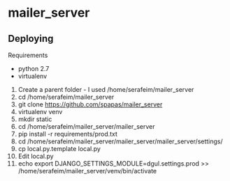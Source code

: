 mailer_server
=============

Deploying
---------

Requirements

- python 2.7
- virtualenv


1. Create a parent folder - I used /home/serafeim/mailer_server
2. cd /home/serafeim/mailer_server
3. git clone https://github.com/spapas/mailer_server
4. virtualenv venv
5. mkdir static
6. cd /home/serafeim/mailer_server/mailer_server
7. pip install -r requirements/prod.txt
8. cd /home/serafeim/mailer_server/mailer_server/mailer_server/settings/
9. cp local.py.template local.py
10. Edit local.py
11. echo export DJANGO_SETTINGS_MODULE=dgul.settings.prod >> /home/serafeim/mailer_server/venv/bin/activate

